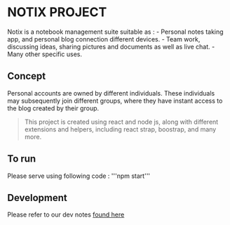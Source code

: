 # NOTIX PROJECT

Notix is a notebook management suite suitable as :
    - Personal notes taking app, and personal blog connection different devices.
    - Team work, discussing ideas, sharing pictures and documents as well as live chat.
    - Many other specific uses.

## Concept
Personal accounts are owned by different individuals. These individuals may subsequently join different groups, where they have instant access to the blog created by their group.

> This project is created using react and node js, along with 
> different extensions and helpers, including react strap, 
> boostrap, and many more.

## To run
Please serve using following code :
'''npm start'''


## Development
Please refer to our dev notes [found here](/plan.md)